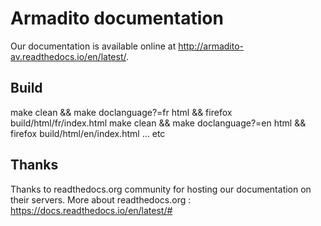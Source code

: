 Armadito documentation
======================

Our documentation is available online at <http://armadito-av.readthedocs.io/en/latest/>.

Build
-----

make clean && make doclanguage?=fr html && firefox build/html/fr/index.html
make clean && make doclanguage?=en html && firefox build/html/en/index.html
...
etc


Thanks
------

Thanks to readthedocs.org community for hosting our documentation on their servers.
More about readthedocs.org : https://docs.readthedocs.io/en/latest/#
